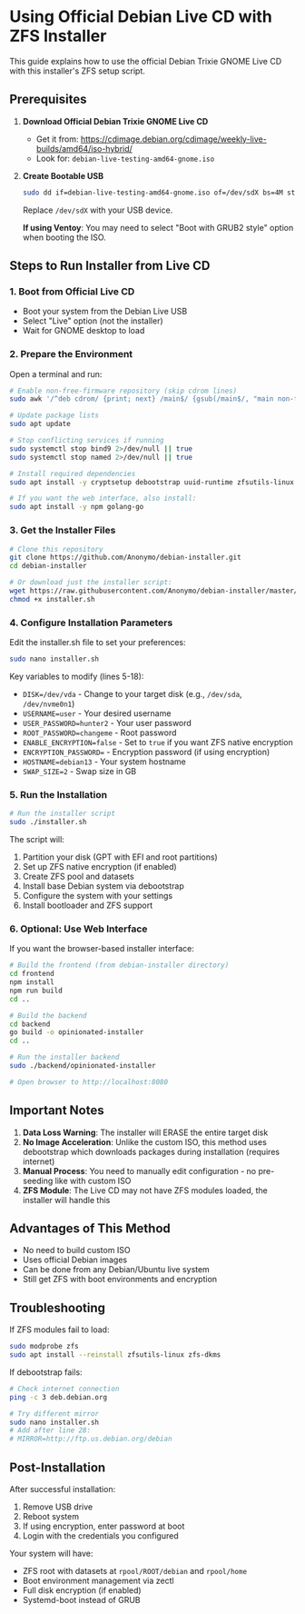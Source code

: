 # Using Official Debian Live CD with ZFS Installer

This guide explains how to use the official Debian Trixie GNOME Live CD with this installer's ZFS setup script.

## Prerequisites

1. **Download Official Debian Trixie GNOME Live CD**
   - Get it from: https://cdimage.debian.org/cdimage/weekly-live-builds/amd64/iso-hybrid/
   - Look for: `debian-live-testing-amd64-gnome.iso`

2. **Create Bootable USB**
   ```bash
   sudo dd if=debian-live-testing-amd64-gnome.iso of=/dev/sdX bs=4M status=progress
   ```
   Replace `/dev/sdX` with your USB device.
   
   **If using Ventoy**: You may need to select "Boot with GRUB2 style" option when booting the ISO.

## Steps to Run Installer from Live CD

### 1. Boot from Official Live CD
- Boot your system from the Debian Live USB
- Select "Live" option (not the installer)
- Wait for GNOME desktop to load

### 2. Prepare the Environment
Open a terminal and run:
```bash
# Enable non-free-firmware repository (skip cdrom lines)
sudo awk '/^deb cdrom/ {print; next} /main$/ {gsub(/main$/, "main non-free-firmware")} {print}' /etc/apt/sources.list > /tmp/sources.list.tmp && sudo mv /tmp/sources.list.tmp /etc/apt/sources.list

# Update package lists
sudo apt update

# Stop conflicting services if running  
sudo systemctl stop bind9 2>/dev/null || true
sudo systemctl stop named 2>/dev/null || true

# Install required dependencies
sudo apt install -y cryptsetup debootstrap uuid-runtime zfsutils-linux dosfstools curl git

# If you want the web interface, also install:
sudo apt install -y npm golang-go
```

### 3. Get the Installer Files
```bash
# Clone this repository
git clone https://github.com/Anonymo/debian-installer.git
cd debian-installer

# Or download just the installer script:
wget https://raw.githubusercontent.com/Anonymo/debian-installer/master/installer.sh
chmod +x installer.sh
```

### 4. Configure Installation Parameters
Edit the installer.sh file to set your preferences:
```bash
sudo nano installer.sh
```

Key variables to modify (lines 5-18):
- `DISK=/dev/vda` - Change to your target disk (e.g., `/dev/sda`, `/dev/nvme0n1`)
- `USERNAME=user` - Your desired username
- `USER_PASSWORD=hunter2` - Your user password
- `ROOT_PASSWORD=changeme` - Root password
- `ENABLE_ENCRYPTION=false` - Set to `true` if you want ZFS native encryption
- `ENCRYPTION_PASSWORD=` - Encryption password (if using encryption)
- `HOSTNAME=debian13` - Your system hostname
- `SWAP_SIZE=2` - Swap size in GB

### 5. Run the Installation
```bash
# Run the installer script
sudo ./installer.sh
```

The script will:
1. Partition your disk (GPT with EFI and root partitions)
2. Set up ZFS native encryption (if enabled)
3. Create ZFS pool and datasets
4. Install base Debian system via debootstrap
5. Configure the system with your settings
6. Install bootloader and ZFS support

### 6. Optional: Use Web Interface
If you want the browser-based installer interface:

```bash
# Build the frontend (from debian-installer directory)
cd frontend
npm install
npm run build
cd ..

# Build the backend
cd backend
go build -o opinionated-installer
cd ..

# Run the installer backend
sudo ./backend/opinionated-installer

# Open browser to http://localhost:8080
```

## Important Notes

1. **Data Loss Warning**: The installer will ERASE the entire target disk
2. **No Image Acceleration**: Unlike the custom ISO, this method uses debootstrap which downloads packages during installation (requires internet)
3. **Manual Process**: You need to manually edit configuration - no pre-seeding like with custom ISO
4. **ZFS Module**: The Live CD may not have ZFS modules loaded, the installer will handle this

## Advantages of This Method
- No need to build custom ISO
- Uses official Debian images
- Can be done from any Debian/Ubuntu live system
- Still get ZFS with boot environments and encryption

## Troubleshooting

If ZFS modules fail to load:
```bash
sudo modprobe zfs
sudo apt install --reinstall zfsutils-linux zfs-dkms
```

If debootstrap fails:
```bash
# Check internet connection
ping -c 3 deb.debian.org

# Try different mirror
sudo nano installer.sh
# Add after line 28:
# MIRROR=http://ftp.us.debian.org/debian
```

## Post-Installation

After successful installation:
1. Remove USB drive
2. Reboot system
3. If using encryption, enter password at boot
4. Login with the credentials you configured

Your system will have:
- ZFS root with datasets at `rpool/ROOT/debian` and `rpool/home`
- Boot environment management via zectl
- Full disk encryption (if enabled)
- Systemd-boot instead of GRUB